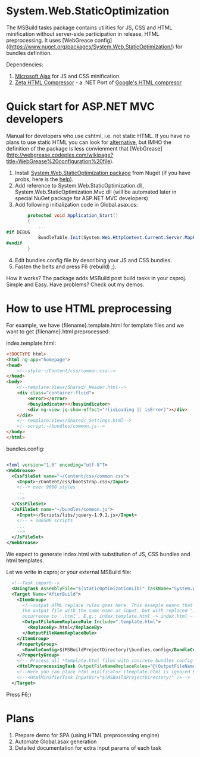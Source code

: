 System.Web.StaticOptimization
=============================

The MSBuild tasks package contains utilities for JS, CSS and HTML minification without server-side participation in release, HTML preprocessing. It uses [WebGreace config]((https://www.nuget.org/packages/System.Web.StaticOptimization/) for bundles definition.

Dependencies:

1. [Microsoft Ajax](http://ajaxmin.codeplex.com/) for JS and CSS minification.
2. [Zeta HTML Compressor](http://blog.magerquark.de/c-port-of-googles-htmlcompressor-library/) - a .NET Port of [Google's HTML compresor](https://code.google.com/p/htmlcompressor/)

Quick start for ASP.NET MVC developers
======================================

Manual for developers who use cshtml, i.e. not static HTML. 
If you have no plans to use static HTML you can look for [alternative](http://yuicompressor.codeplex.com/), but IMHO the definition of the package is less convienment that [WebGrease] (http://webgrease.codeplex.com/wikipage?title=WebGrease%20configuration%20file).

1. Install [System.Web.StaticOptimization package](https://www.nuget.org/packages/System.Web.StaticOptimization/) from Nuget (if you have probs, here is the [help](https://www.nuget.org/packages/System.Web.StaticOptimization/Download)).
2. Add reference to System.Web.StaticOptimization.dll, System.Web.StaticOptimization.Mvc.dll (will be automated later in special NuGet package for ASP.NET MVC developers)
3. Add following initialization code in Global.asax.cs:


```csharp
        protected void Application_Start()
        {
            ...
#if DEBUG
            BundleTable.Init(System.Web.HttpContext.Current.Server.MapPath("~/bundles.config"));
#endif
        }
``` 
4. Edit bundles.config file by describing your JS and CSS bundles.
5. Fasten the belts and press F6 (rebuild) ;).

How it works? The package adds MSBuild post build tasks in your csproj. Simple and Easy.
Have problems? Check out my demos.

How to use HTML preprocessing
=============================

For example, we have {filename}.template.html for template files and we want to get {filename}.html preprocessed:

index.template.html:

```html
<!DOCTYPE html>
<html ng-app="homepage">
<head>
    <!--style:~/Content/css/common.css-->
</head>
<body>
    <!--template:Views/Shared/_Header.html-->
    <div class="container-fluid">
        <error></error>
        <busyindicator></busyindicator>
        <div ng-view jq-show-effect="!(isLoading || isError)"></div>
    </div>
    <!--template:Views/Shared/_Settings.html-->
    <!--script:~/bundles/common.js-->
</body>
</html>
```  

bundles.config:
```xml

<?xml version="1.0" encoding="utf-8"?>
<WebGrease>
  <CssFileSet name="~/Content/css/common.css">
    <Input>~/Content/css/bootstrap.css</Input>
    <!--+ over 9000 styles
    ...
    -->
  </CssFileSet>
  <JsFileSet name="~/bundles/common.js">
    <Input>~/Scripts/libs/jquery-1.9.1.js</Input>
    <!-- + 100500 scripts
    ...
    -->
  </JsFileSet>
</WebGrease>

```

We expect to generate index.html with substitution of JS, CSS bundles and html templates.

Let we write in csproj or your external MSBuild file:

```xml
  <!--Task import-->
  <UsingTask AssemblyFile="$(StaticOptimizationLib)" TaskName="System.Web.StaticOptimization.HtmlMinifierTask" />
  <Target Name="AfterBuild">
    <ItemGroup>
      <!--output HTML replace rules goes here. This example means that it will create
      the output file with the same name as input, but with replaced '.template.html'
      occurrence to '.html'. E.g.: index.template.html -> index.html -->
      <OutputFileNameReplaceRule Include=".template.html">
        <ReplaceBy>.html</ReplaceBy>
      </OutputFileNameReplaceRule>
    </ItemGroup>
    <PropertyGroup>
      <BundleConfig>$(MSBuildProjectDirectory)\bundles.config</BundleConfig>
    </PropertyGroup>
    <!-- Process all *template.html files with concrete bundles config and using release mode for rendering of bundles-->
    <HtmlPreprocessingTask OutputFileNameReplaceRules="@(OutputFileNameReplaceRule)" InputFile="*template.html" BundleConfig="$(BundleConfig)" IsRelease="True" />
    <!--Here you can place html minificator (template.html is ignored by default -->
    <!--<HtmlMinifierTask InputDir="$(MSBuildProjectDirectory)" />-->
  </Target>
```  

Press F6;)


Plans
=====
1. Prepare demo for SPA (using HTML preprocessing engine)
2. Automate Global.asax generation
3. Detailed documentation for extra input params of each task
